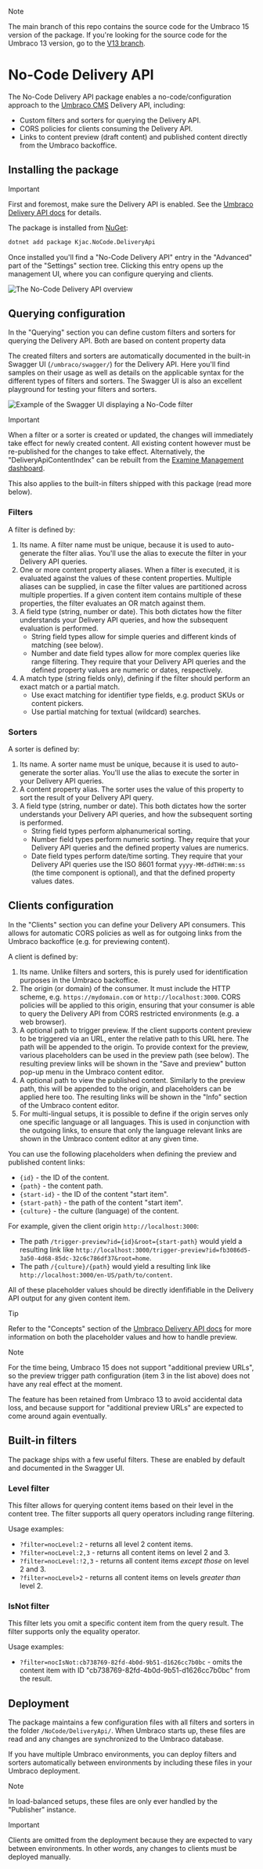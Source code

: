 > [!NOTE]
> The main branch of this repo contains the source code for the Umbraco 15 version of the package. If you're looking for the source code for the Umbraco 13 version, go to the [V13 branch](https://github.com/kjac/NoCode.DeliveryApi/tree/v13). 

# No-Code Delivery API

The No-Code Delivery API package enables a no-code/configuration approach to the [Umbraco CMS](https://umbraco.com/) Delivery API, including:
- Custom filters and sorters for querying the Delivery API.
- CORS policies for clients consuming the Delivery API.
- Links to content preview (draft content) and published content directly from the Umbraco backoffice.

## Installing the package

> [!IMPORTANT]
> First and foremost, make sure the Delivery API is enabled. See the [Umbraco Delivery API docs](https://docs.umbraco.com/umbraco-cms/reference/content-delivery-api) for details.

The package is installed from [NuGet](https://www.nuget.org/packages/Kjac.NoCode.DeliveryApi):

```bash
dotnet add package Kjac.NoCode.DeliveryApi
```

Once installed you'll find a "No-Code Delivery API" entry in the "Advanced" part of the "Settings" section tree. Clicking this entry opens up the management UI, where you can configure querying and clients.

![The No-Code Delivery API overview](docs/overview.png)

## Querying configuration

In the "Querying" section you can define custom filters and sorters for querying the Delivery API. Both are based on content property data

The created filters and sorters are automatically documented in the built-in Swagger UI (`/umbraco/swagger/`) for the Delivery API. Here you'll find samples on their usage as well as details on the applicable syntax for the different types of filters and sorters. The Swagger UI is also an excellent playground for testing your filters and sorters.

![Example of the Swagger UI displaying a No-Code filter](docs/swagger-ui-filter-example.png)

> [!IMPORTANT]
> When a filter or a sorter is created or updated, the changes will immediately take effect for newly created content. All existing content however must be re-published for the changes to take effect. Alternatively, the "DeliveryApiContentIndex" can be rebuilt from the [Examine Management dashboard](https://docs.umbraco.com/umbraco-cms/reference/searching/examine/examine-management).
> 
> This also applies to the built-in filters shipped with this package (read more below).

### Filters

A filter is defined by:

1. Its name. A filter name must be unique, because it is used to auto-generate the filter alias. You'll use the alias to execute the filter in your Delivery API queries.
2. One or more content property aliases. When a filter is executed, it is evaluated against the values of these content properties. Multiple aliases can be supplied, in case the filter values are partitioned across multiple properties. If a given content item contains multiple of these properties, the filter evaluates an OR match against them.
3. A field type (string, number or date). This both dictates how the filter understands your Delivery API queries, and how the subsequent evaluation is performed.
   - String field types allow for simple queries and different kinds of matching (see below).
   - Number and date field types allow for more complex queries like range filtering. They require that your Delivery API queries and the defined property values are numeric or dates, respectively.
4. A match type (string fields only), defining if the filter should perform an exact match or a partial match.
   - Use exact matching for identifier type fields, e.g. product SKUs or content pickers.
   - Use partial matching for textual (wildcard) searches.

### Sorters

A sorter is defined by:

1. Its name. A sorter name must be unique, because it is used to auto-generate the sorter alias. You'll use the alias to execute the sorter in your Delivery API queries.
2. A content property alias. The sorter uses the value of this property to sort the result of your Delivery API query.
3. A field type (string, number or date). This both dictates how the sorter understands your Delivery API queries, and how the subsequent sorting is performed.
   - String field types perform alphanumerical sorting.
   - Number field types perform numeric sorting. They require that your Delivery API queries and the defined property values are numerics. 
   - Date field types perform date/time sorting. They require that your Delivery API queries use the ISO 8601 format `yyyy-MM-ddTHH:mm:ss` (the time component is optional), and that the defined property values dates.

## Clients configuration

In the "Clients" section you can define your Delivery API consumers. This allows for automatic CORS policies as well as for outgoing links from the Umbraco backoffice (e.g. for previewing content).

A client is defined by:

1. Its name. Unlike filters and sorters, this is purely used for identification purposes in the Umbraco backoffice.
2. The origin (or domain) of the consumer. It must include the HTTP scheme, e.g. `https://mydomain.com` or `http://localhost:3000`. CORS policies will be applied to this origin, ensuring that your consumer is able to query the Delivery API from CORS restricted environments (e.g. a web browser).
3. A optional path to trigger preview. If the client supports content preview to be triggered via an URL, enter the relative path to this URL here. The path will be appended to the origin. To provide context for the preview, various placeholders can be used in the preview path (see below).
   The resulting preview links will be shown in the "Save and preview" button pop-up menu in the Umbraco content editor.
4. A optional path to view the published content. Similarly to the preview path, this will be appended to the origin, and placeholders can be applied here too.
   The resulting links will be shown in the "Info" section of the Umbraco content editor.
5. For multi-lingual setups, it is possible to define if the origin serves only one specific language or all languages. This is used in conjunction with the outgoing links, to ensure that only the language relevant links are shown in the Umbraco content editor at any given time.

You can use the following placeholders when defining the preview and published content links:

- `{id}` - the ID of the content.
- `{path}` - the content path.
- `{start-id}` - the ID of the content "start item".
- `{start-path}` - the path of the content "start item".
- `{culture}` - the culture (language) of the content.

For example, given the client origin `http://localhost:3000`:

- The path `/trigger-preview?id={id}&root={start-path}` would yield a resulting link like `http://localhost:3000/trigger-preview?id=fb3086d5-3a50-4d68-85dc-32c6c786df37&root=home`.
- The path `/{culture}/{path}` would yield a resulting link like `http://localhost:3000/en-US/path/to/content`.

All of these placeholder values should be directly idenfifiable in the Delivery API output for any given content item.

> [!TIP]
> Refer to the "Concepts" section of the [Umbraco Delivery API docs](https://docs.umbraco.com/umbraco-cms/reference/content-delivery-api#concepts) for more information on both the placeholder values and how to handle preview.

> [!NOTE]
> For the time being, Umbraco 15 does not support "additional preview URLs", so the preview trigger path configuration (item 3 in the list above) does not have any real effect at the moment.
>
> The feature has been retained from Umbraco 13 to avoid accidental data loss, and because support for "additional preview URLs" are expected to come around again eventually.

## Built-in filters

The package ships with a few useful filters. These are enabled by default and documented in the Swagger UI.

### Level filter

This filter allows for querying content items based on their level in the content tree. The filter supports all query operators including range filtering.

Usage examples:

- `?filter=nocLevel:2` - returns all level 2 content items.
- `?filter=nocLevel:2,3` - returns all content items on level 2 and 3.
- `?filter=nocLevel:!2,3` - returns all content items _except those_ on level 2 and 3.
- `?filter=nocLevel>2` - returns all content items on levels _greater than_ level 2.

### IsNot filter

This filter lets you omit a specific content item from the query result. The filter supports only the equality operator.

Usage examples:

- `?filter=nocIsNot:cb738769-82fd-4b0d-9b51-d1626cc7b0bc` - omits the content item with ID "cb738769-82fd-4b0d-9b51-d1626cc7b0bc" from the result.

## Deployment

The package maintains a few configuration files with all filters and sorters in the folder `/NoCode/DeliveryApi/`. When Umbraco starts up, these files are read and any changes are synchronized to the Umbraco database.

If you have multiple Umbraco environments, you can deploy filters and sorters automatically between environments by including these files in your Umbraco deployment.

> [!NOTE]
> In load-balanced setups, these files are only ever handled by the "Publisher" instance.

> [!IMPORTANT]
> Clients are omitted from the deployment because they are expected to vary between environments. In other words, any changes to clients must be deployed manually.
